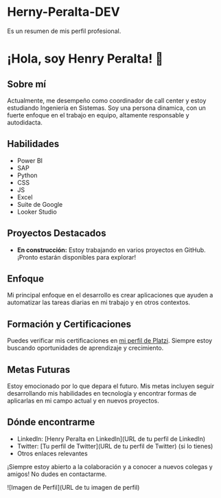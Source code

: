 # Herny-Peralta-DEV
Es un resumen de mis perfil profesional.
# ¡Hola, soy Henry Peralta! 👋

## Sobre mí

Actualmente, me desempeño como coordinador de call center y estoy estudiando Ingeniería en Sistemas. Soy una persona dinamica, con un fuerte enfoque en el trabajo en equipo, altamente responsable y autodidacta.

## Habilidades

- Power BI
- SAP
- Python
- CSS
- JS
- Excel
- Suite de Google
- Looker Studio

## Proyectos Destacados

- **En construcción:** Estoy trabajando en varios proyectos en GitHub. ¡Pronto estarán disponibles para explorar!

## Enfoque

Mi principal enfoque en el desarrollo es crear aplicaciones que ayuden a automatizar las tareas diarias en mi trabajo y en otros contextos.

## Formación y Certificaciones

Puedes verificar mis certificaciones en [mi perfil de Platzi](https://platzi.com/p/HenryPeraltaDev/). Siempre estoy buscando oportunidades de aprendizaje y crecimiento.

## Metas Futuras

Estoy emocionado por lo que depara el futuro. Mis metas incluyen seguir desarrollando mis habilidades en tecnología y encontrar formas de aplicarlas en mi campo actual y en nuevos proyectos.

## Dónde encontrarme

- LinkedIn: [Henry Peralta en LinkedIn](URL de tu perfil de LinkedIn)
- Twitter: [Tu perfil de Twitter](URL de tu perfil de Twitter) (si lo tienes)
- Otros enlaces relevantes

¡Siempre estoy abierto a la colaboración y a conocer a nuevos colegas y amigos! No dudes en contactarme.

![Imagen de Perfil](URL de tu imagen de perfil)
